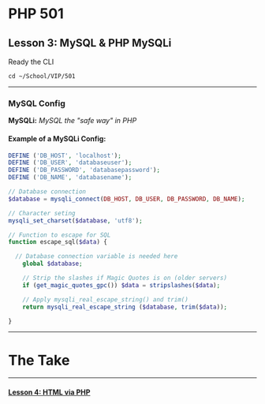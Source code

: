 # PHP 501
## Lesson 3: MySQL & PHP MySQLi

Ready the CLI

`cd ~/School/VIP/501`

___

### MySQL Config

**MySQLi:** *MySQL the "safe way" in PHP*

#### Example of a MySQLi Config:

```php
DEFINE ('DB_HOST', 'localhost');
DEFINE ('DB_USER', 'databaseuser');
DEFINE ('DB_PASSWORD', 'databasepassword');
DEFINE ('DB_NAME', 'databasename');

// Database connection
$database = mysqli_connect(DB_HOST, DB_USER, DB_PASSWORD, DB_NAME);

// Character seting
mysqli_set_charset($database, 'utf8');

// Function to escape for SQL
function escape_sql($data) {

  // Database connection variable is needed here
	global $database;

	// Strip the slashes if Magic Quotes is on (older servers)
	if (get_magic_quotes_gpc()) $data = stripslashes($data);

	// Apply mysqli_real_escape_string() and trim()
	return mysqli_real_escape_string ($database, trim($data));

}
```

___

# The Take

___

#### [Lesson 4: HTML via PHP](https://github.com/inkVerb/vip/blob/master/501-php/Lesson-04.md)
